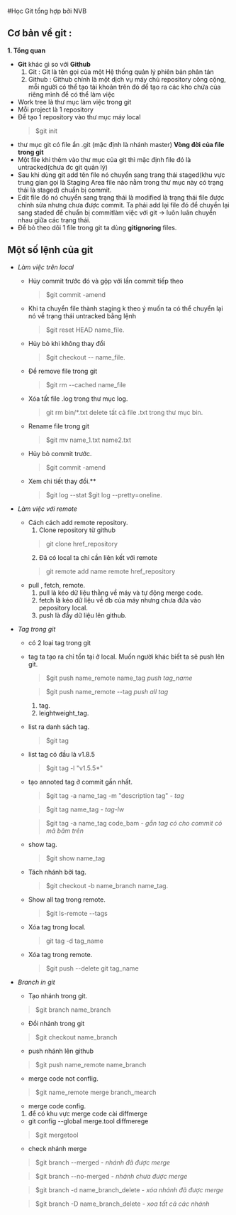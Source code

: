 #Học Git tổng hợp bởi NVB

## Cơ bản về git :

  **1. Tổng quan**

  - **Git** khác gì so với **Github**
    1. Git : Git là tên gọi của một Hệ thống quản lý phiên bản phân tán
    2. Github : Github chính là một dịch vụ máy chủ repository công cộng, mỗi người có thể tạo tài khoản trên đó để tạo ra các kho chứa của riêng mình để có thể làm việc
  - Work tree là thư mục làm việc trong git
  - Mỗi project là 1 repository
  - Để tạo 1 repository vào thư mục máy local
    > $git init
  - thư mục git có file ẩn .git (mặc định là nhánh master)
  **Vòng đời của file trong git**
  - Một file khi thêm vào thư mục của git thì mặc định file đó là untracked(chưa đc git quản lý) 
  - Sau khi dùng git add tên file nó chuyển sang trang thái staged(khu vực trung gian gọi là Staging Area file nào nằm trong thư mục này có trạng thái là staged) chuẩn bị commit.
  - Edit file đó nó chuyển sang trạng thái là modified là trạng thái file được chỉnh sửa nhưng chưa được commit. Ta phải add lại file đó để chuyển lại sang staded để chuẩn bị commitlàm việc với git -> luôn luân chuyển nhau giữa các trạng thái. 
  - Để bỏ theo dõi 1 file trong git ta dùng **gitignoring** files.
## Một số lệnh của git
  - *Làm việc trên local*
    - Hủy commit trước đó và gộp với lần commit tiếp theo
      > $git commit -amend
    - Khi ta chuyển file thành staging k theo ý muốn ta có thể chuyển lại nó về trạng thái untracked bằng lệnh
      > $git reset HEAD name_file.
    - Hủy bỏ khi không thay đổi
      > $git checkout -- name_file. 
    - Để remove file trong git 
      > $git rm --cached  name_file
    - Xóa tất file .log trong thư mục log.
      > git rm bin/\*.txt delete tất cả file .txt trong thư mục bin.
    - Rename file trong git
      > $git mv name_1.txt name2.txt 
    - Hủy bỏ commit trước.
      > $git commit -amend
    - Xem chi tiết thay đổi.**
      > $git log --stat 
      > $git log --pretty=oneline.
  - *Làm việc với remote*    
    - Cách cách add remote repository.
      1. Clone repository từ github
        > git clone href_repository
      2. Đã có local ta chỉ cần liên kết với remote
        > git remote add name remote href_repository  
    - pull , fetch, remote.
      1. pull là kéo dữ liệu thằng về máy và tự động merge code.
      2. fetch là kéo dữ liệu về db của máy nhưng chưa đứa vào pepository local.
      3. push là đẩy dữ liệu lên github.
  - *Tag trong git*
    - có 2 loại tag trong git
    - tag ta tạo ra chỉ tồn tại ở local. Muốn người khác biết ta sẽ push lên git.
      > $git push name_remote name_tag    *push tag_name*
      
      > $git push name_remote --tag       *push all tag*
      1. tag.
      2. leightweight_tag.
    - list ra danh sách tag.
      > $git tag
    - list tag có đầu là v1.8.5
      > $git tag -l "v1.5.5\*" 
    - tạo annoted tag ở commit gần nhất.
      > $git tag -a name_tag -m "description tag" *- tag*
      
      > $git tag name_tag                         *- tag-lw*
      
      > $git tag -a name_tag code_bam             *- gắn tag có cho commit có mã băm trên*
    - show tag.
      > $git show name_tag
    - Tách nhánh bởi tag.
      > $git checkout -b name_branch name_tag.
    - Show all tag trong remote.
      > $git ls-remote --tags
    - Xóa tag trong local.
      > git tag -d tag_name
    - Xóa tag trong remote.
      > $git push --delete git tag_name

  - *Branch in git*
    - Tạo nhánh trong git.
     > $git branch name_branch
    - Đổi nhảnh trong git 
     > $git checkout name_branch
    - push nhánh lên github
     > $git push name_remote name_branch
    - merge code not conflig.
     > $git name_remote merge branch_mearch
    - merge code config.
     1. để có khu vực merge code cài diffmerge 
      - git config --global merge.tool diffmerege
       > $git mergetool
    - check nhánh merge 
     > $git branch --merged - *nhánh đã được merge*
     
     > $git branch --no-merged - *nhánh chưa được merge*
     
     > $git branch -d name_branch_delete - *xóa nhánh đã được merge*
     
     > $git branch -D name_branch_delete - *xoa tất cả các nhánh*
     
